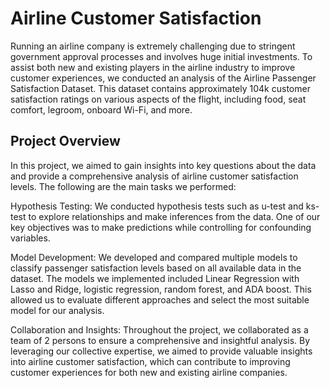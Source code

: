 # Airline Customer Satisfaction
Running an airline company is extremely challenging due to stringent government approval processes and involves huge initial investments. To assist both new and existing players in the airline industry to improve customer experiences, we conducted an analysis of the Airline Passenger Satisfaction Dataset. This dataset contains approximately 104k customer satisfaction ratings on various aspects of the flight, including food, seat comfort, legroom, onboard Wi-Fi, and more.

## Project Overview
In this project, we aimed to gain insights into key questions about the data and provide a comprehensive analysis of airline customer satisfaction levels. The following are the main tasks we performed:

Hypothesis Testing: We conducted hypothesis tests such as u-test and ks-test to explore relationships and make inferences from the data. One of our key objectives was to make predictions while controlling for confounding variables.

Model Development: We developed and compared multiple models to classify passenger satisfaction levels based on all available data in the dataset. The models we implemented included Linear Regression with Lasso and Ridge, logistic regression, random forest, and ADA boost. This allowed us to evaluate different approaches and select the most suitable model for our analysis.

Collaboration and Insights: Throughout the project, we collaborated as a team of 2 persons to ensure a comprehensive and insightful analysis. By leveraging our collective expertise, we aimed to provide valuable insights into airline customer satisfaction, which can contribute to improving customer experiences for both new and existing airline companies.
